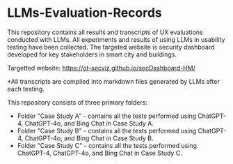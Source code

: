 # LLMs-Evaluation-Records
This repository contains all results and transcripts of UX evaluations conducted with LLMs. All experiments and results of using LLMs in usability testing have been collected. The targeted website is security dashboard developed for key stakeholders in smart city and buildings.

Targetted website: https://ot-secviz.github.io/secDashboard-HM/

*All transcripts are compiled into markdown files generated by LLMs after each testing. 

This repository consists of three primary folders: 
- Folder "Case Study A" - contains all the tests performed using ChatGPT-4, ChatGPT-4o, and Bing Chat in Case Study A.
- Folder "Case Study B" - contains all the tests performed using ChatGPT-4, ChatGPT-4o, and Bing Chat in Case Study B.
- Folder "Case Study C" - contains all the tests performed using ChatGPT-4, ChatGPT-4o, and Bing Chat in Case Study C.


